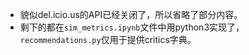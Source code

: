- 貌似del.icio.us的API已经关闭了，所以省略了部分内容。
- 剩下的都在`sim_metrics.ipynb`文件中用python3实现了，`recommendations.py`仅用于提供critics字典。